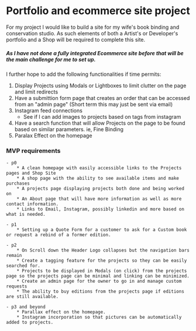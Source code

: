 # Portfolio and ecommerce site project

For my project I would like to build a site for my wife's book binding and conservation studio. As such elements of both a Artist's or Developer's portfolio and a Shop will be required to complete this site. 

##### As I have not done a fully integrated Ecommerce site before that will be the main challenge for me to set up.

I further hope to add the following functionalities if time permits:  
1. Display Projects using Modals or Lightboxes to limit clutter on the page and limit redirects
2. Have a submittion form page that creates an order that can be accessed from an "admin page" (Short term this may just be sent via email)
3. Instagram feed connections
    - See if I can add images to projects based on tags from instagram
4. Have a search function that will allow Projects on the page to be found based on similar parameters. ie, Fine Binding
5. Paralax Effect on the homepage 


### MVP requirements
    - p0
        * A clean homepage with easily accessible links to the Projects pages and Shop Site
        * A shop page with the ability to see available items and make purchases
        * A projects page displaying projects both done and being worked on
        * An About page that will have more information as well as more contact information.
        * Links to Email, Instagram, possibly linkedin and more based on what is needed.

    - p1
        * Setting up a Quote Form for a customer to ask for a Custom book or request a rebind of a former edition. 

    - p2
        * On Scroll down the Header Logo collapses but the navigation bars remain
        * Create a tagging feature for the projects so they can be easily searched for.
        * Projects to be displayed in Modals (on click) from the projects page so the projects page can be minimal and linking can be minimized.
        * Create an admin page for the owner to go in and manage custom requests
        * The ability to buy editions from the projects page if editions are still available.
    
    - p3 and beyond
        * Parallax effect on the homepage.
        * Instagram incorporation so that pictures can be automatically added to projects.